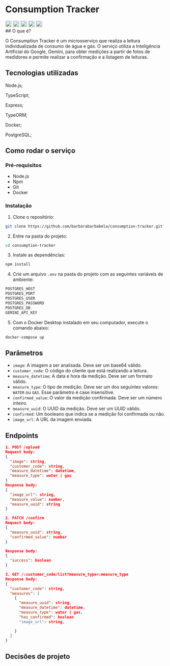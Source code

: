 # Consumption Tracker
<div style="display: inline block">
<img src="https://www.vectorlogo.zone/logos/nodejs/nodejs-icon.svg" width="20px"/>    
<img src="https://www.vectorlogo.zone/logos/typescriptlang/typescriptlang-icon.svg" width="20px"/>
<img src="https://www.vectorlogo.zone/logos/docker/docker-tile.svg" width="20px"/>
<img src="https://www.vectorlogo.zone/logos/postgresql/postgresql-icon.svg" width="20px"/>
<img src="https://www.vectorlogo.zone/logos/expressjs/expressjs-icon.svg" width="20px"/>
</div>
## O que é?

O Consumption Tracker é um microsserviço que realiza a leitura individualizada de consumo de água e gás.
O serviço utiliza a Inteligência Artificial do Google, Gemini, para obter medições a partir de fotos de medidores e permite realizar a confirmação e a listagem de leituras.

## Tecnologias utilizadas

Node.js;

TypeScript;

Express;

TypeORM;

Docker;

PostgreSQL;

## Como rodar o serviço

### Pré-requisitos

- Node.js
- Npm
- Git
- Docker

### Instalação

1. Clone o repositório:

```bash
git clone https://github.com/barbarabarbabela/consumption-tracker.git
```

2. Entre na pasta do projeto:

```bash
cd consumption-tracker
```

3. Instale as dependências:

```bash
npm install
```

4. Crie um arquivo `.env` na pasta do projeto com as seguintes variáveis de ambiente:

```bash
POSTGRES_HOST
POSTGRES_PORT
POSTGRES_USER
POSTGRES_PASSWORD
POSTGRES_DB
GEMINI_API_KEY
```

5. Com o Docker Desktop instalado em seu computador, execute o comando abaixo:

```bash
docker-compose up
```

## Parâmetros

- `image`: A imagem a ser analisada. Deve ser um base64 válido.
- `customer_code`: O código do cliente que está realizando a leitura.
- `measure_datetime`: A data e hora da medição. Deve ser um formato válido.
- `measure_type`: O tipo de medição. Deve ser um dos seguintes valores: `WATER` ou `GAS`. Esse parâmetro é case insensitive.
- `confirmed_value`: O valor da medição confirmada. Deve ser um número inteiro.
- `measure_uuid`: O UUID da medição. Deve ser um UUID válido.
- `confirmed`: Um booleano que indica se a medição foi confirmada ou não.
- `image_url`: A URL da imagem enviada.

## Endpoints

```json
1. POST /upload
Request body:
{
  "image": string,
  "customer_code": string,
  "measure_datetime": datetime,
  "measure_type": water | gas
}
Response body:
{
  "image_url": string,
  "measure_value": number,
  "measure_uuid": string
}
```

```json
2. PATCH /confirm
Request body:
{
  "measure_uuid": string,
  "confirmed_value": number
}

Response body:
{
  "success": boolean
}
```

```json
3. GET /:customer_code/list?measure_type=:measure_type
Response body:
{
  "customer_code": string,
  "measures": [
    {
      "measure_uuid": string,
      "measure_datetime": datetime,
      "measure_type": water | gas,
      "has_confirmed": boolean
      "image_url": string,

    }
  ]
}
```

## Decisões de projeto
